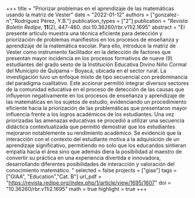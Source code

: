 +++
title = "Priorizar problemas en el aprendizaje de las matemáticas usando la matriz de Vester"
date = "2022-01-12"
authors = ["gonzalez-n","Rodríguez Pérez, Y.B."]
publication_types = ["2"]
publication = "*Revista Boletín Redipe*, **11**(2), 447-460. doi:10.36260/rbr.v11i2.1695"
abstract = "El presente artículo muestra una técnica eficiente para detección y priorización de problemas manifiestos en los procesos de enseñanza y aprendizaje de la matemática escolar. Para ello, introduce la matriz de Vester como instrumento facilitador en la detección de factores que presentan mayor incidencia en los procesos formativos de nueve (9) estudiantes del grado sexto de la Institución Educativa Divino Niño Cormal del Municipio de Quípama – Boyacá, ubicada en el sector rural. La investigación tuvo un enfoque mixto de tipo secuencial con predominancia del paradigma cualitativo. Este accionar permitió integrar diversos sectores de la comunidad educativa en el proceso de detección de las causas que influyeron negativamente en los procesos de enseñanza y aprendizaje de las matemáticas en los sujetos de estudio, evidenciando un procedimiento eficiente hacia la priorización de las problemáticas que presentaron mayor influencia frente a los logros académicos de los estudiantes. Una vez priorizadas las amenazas educativas se procedió a utilizar una secuencia didáctica contextualizada que permitió demostrar que los estudiantes mejoraron notablemente su rendimiento académico. Se evidenció que la interacción con el contexto del estudiante motiva a la adquisición de un aprendizaje significativo, permitiendo no solo que los educandos sintieran empatía hacia el área sino que además diera la posibilidad al maestro de convertir su práctica en una experiencia divertida e innovadora, desarrollando diferentes posibilidades de interacción y valoración del conocimiento matemático. "
selected = false
projects = ["giaa"]
tags = ["GIAA", "Education","Cat. B"]
url_pdf = "https://revista.redipe.org/index.php/1/article/view/1695/1607"
doi = "10.36260/rbr.v11i2.1695"
math = true
highlight = true
+++
